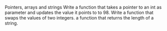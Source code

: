 Pointers, arrays and strings
Write a function that takes a pointer to an int as parameter and updates the value it points to to 98.
Write a function that swaps the values of two integers.
a function that returns the length of a string.
